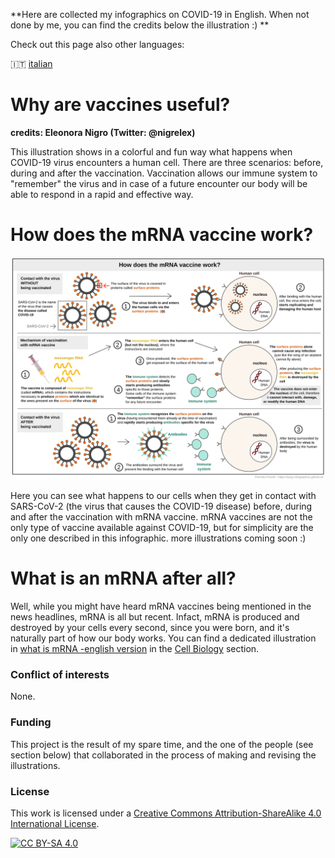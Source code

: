 **Here are collected my infographics on COVID-19 in English. When not done by me, you can find the credits below the illustration :) **

Check out this page also other languages:

🇮🇹  [italian](../it/)


# Why are vaccines useful?

**credits: Eleonora Nigro (Twitter: @nigrelex)**

This illustration shows in a colorful and fun way what happens when COVID-19 virus encounters a human cell. There are three scenarios: before, during and after the vaccination. 
Vaccination allows our immune system to "remember" the virus and in case of a future encounter our body will be able to respond in a rapid and effective way. 

# How does the mRNA vaccine work?

![How does the mRNA vaccine work - english evrsion](images/vaccine.svg)

Here you can see what happens to our cells when they get in contact with SARS-CoV-2 (the virus that causes the COVID-19 disease) before, during and after the vaccination with mRNA vaccine. 
mRNA vaccines are not the only type of vaccine available against COVID-19, but for simplicity are the only one described in this infographic.
more illustrations coming soon :)

# What is an mRNA after all? 

Well, while you might have heard mRNA vaccines being mentioned in the news headlines, mRNA is all but recent. Infact, mRNA is produced and destroyed by your cells every second, since you were born, and it's naturally part of how our body works. 
You can find a dedicated illustration in [what is mRNA -english version]() in the [Cell Biology]() section. 


### Conflict of interests

None.

### Funding

This project is the result of my spare time, and the one of the people (see section below) that collaborated in the process of making and revising the illustrations. 

### License
This work is licensed under a
[Creative Commons Attribution-ShareAlike 4.0 International License][cc-by-sa].

[![CC BY-SA 4.0][cc-by-sa-image]][cc-by-sa]

[cc-by-sa]: http://creativecommons.org/licenses/by-sa/4.0/
[cc-by-sa-image]: https://licensebuttons.net/l/by-sa/4.0/88x31.png
[cc-by-sa-shield]: https://img.shields.io/badge/License-CC%20BY--SA%204.0-lightgrey.svg
